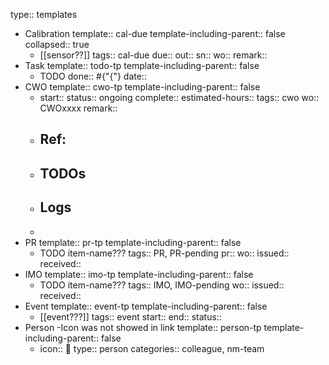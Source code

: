 type:: templates

- Calibration
  template:: cal-due
  template-including-parent:: false
  collapsed:: true
	- [[sensor??]] 
	  tags:: cal-due
	  due::
	  out::
	  sn::
	  wo:: 
	  remark::
- Task
  template:: todo-tp
  template-including-parent:: false
	- TODO 
	  done:: #{"{"}
	  date::
- CWO
  template:: cwo-tp
  template-including-parent:: false
	- start:: 
	  status:: ongoing
	  complete:: 
	  estimated-hours:: 
	  tags:: cwo
	  wo:: CWOxxxx
	  remark::
	- ## Ref:
	- ## TODOs
	- ## Logs
	-
- PR
  template:: pr-tp
  template-including-parent:: false
	- TODO item-name???
	  tags:: PR, PR-pending
	  pr:: 
	  wo:: 
	  issued:: 
	  received::
- IMO
  template:: imo-tp
  template-including-parent:: false
	- TODO item-name???
	  tags:: IMO, IMO-pending
	  wo:: 
	  issued:: 
	  received::
- Event
  template:: event-tp
  template-including-parent:: false
	- [[event???]]
	  tags:: event
	  start:: 
	  end:: 
	  status::
- Person -Icon was not showed in link
  template:: person-tp
  template-including-parent:: false
	- icon:: 👤
	  type:: person
	  categories:: colleague, nm-team